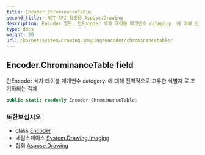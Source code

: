 ```yaml
---
title: Encoder.ChrominanceTable
second_title: .NET API 참조용 Aspose.Drawing
description: Encoder 필드. 안Encoder 색차 테이블 매개변수 category. 에 대해 전역적으로 고유한 식별자 로 초기화되는 객체
type: docs
weight: 20
url: /ko/net/system.drawing.imaging/encoder/chrominancetable/
---
```

## Encoder.ChrominanceTable field

안Encoder 색차 테이블 매개변수 category. 에 대해 전역적으로 고유한 식별자 로 초기화되는 객체

```csharp
public static readonly Encoder ChrominanceTable;
```

### 또한보십시오

* class [Encoder](../)
* 네임스페이스 [System.Drawing.Imaging](../../encoder/)
* 집회 [Aspose.Drawing](../../../)


